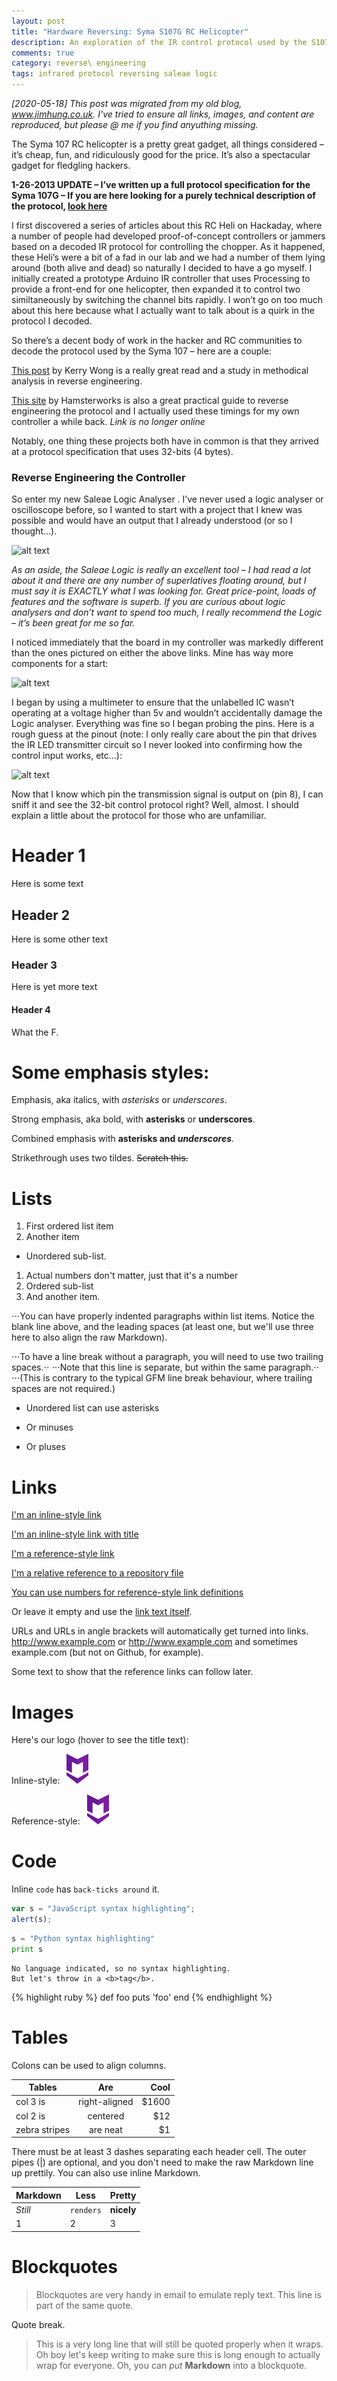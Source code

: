 ```yaml
---
layout: post
title: "Hardware Reversing: Syma S107G RC Helicopter"
description: An exploration of the IR control protocol used by the S107G toy helicopter, and my first foray into hardware reverse engineering.
comments: true
category: reverse\ engineering
tags: infrared protocol reversing saleae logic
---
```


*[2020-05-18] This post was migrated from my old blog, www.jimhung.co.uk. I've tried to ensure all links, images, and content are reproduced, but please @ me if you find anyuthing missing.*

The Syma 107 RC helicopter is a pretty great gadget, all things considered – it’s cheap, fun, and ridiculously good for the price. It’s also a spectacular gadget for fledgling hackers.

**1-26-2013 UPDATE – I’ve written up a full protocol specification for the Syma 107G – If you are here looking for a purely technical description of the protocol, [look here](/misc/protocols/Syma107_ProtocolSpec_v1.txt)** 

I first discovered a series of articles about this RC Heli on Hackaday, where a number of people had developed proof-of-concept controllers or jammers based on a decoded IR protocol for controlling the chopper. As it happened, these Heli’s were a bit of a fad in our lab and we had a number of them lying around (both alive and dead) so naturally I decided to have a go myself. I initially created a prototype Arduino IR controller that uses Processing to provide a front-end for one helicopter, then expanded it to control two similtaneously by switching the channel bits rapidly. I won’t go on too much about this here because what I actually want to talk about is a quirk in the protocol I decoded.

So there’s a decent body of work in the hacker and RC communities to decode the protocol used by the Syma 107 – here are a couple:

[This post](http://www.kerrywong.com/2012/08/27/reverse-engineering-the-syma-s107g-ir-protocol/) by Kerry Wong is a really great read and a study in methodical analysis in reverse engineering.

[This site](http://hamsterworks.co.nz/mediawiki/index.php/FPGAheli) by Hamsterworks is also a great practical guide to reverse engineering the protocol and I actually used these timings for my own controller a while back. *Link is no longer online*

Notably, one thing these projects both have in common is that they arrived at a protocol specification that uses 32-bits (4 bytes).

### Reverse Engineering the Controller

So enter my new Saleae Logic Analyser . I’ve never used a logic analyser or oscilloscope before, so I wanted to start with a project that I knew was possible and would have an output that I already understood (or so I thought…).

![alt text](/asssets/images/2012-12-08_SaleaeLogic.jpg "Saleae Logic 8")

*As an aside, the Saleae Logic is really an excellent tool – I had read a lot about it and there are any number of superlatives floating around, but I must say it is EXACTLY what I was looking for. Great price-point, loads of features and the software is superb. If you are curious about logic analysers and don’t want to spend too much, I really recommend the Logic – it’s been great for me so far.*

I noticed immediately that the board in my controller was markedly different than the ones pictured on either the above links. Mine has way more components for a start:

![alt text](/asssets/images/2012-12-08_circuitboard_with_logic.jpg "Controller with Logic Analyzer harness")

I began by using a multimeter to ensure that the unlabelled IC wasn’t operating at a voltage higher than 5v and wouldn’t accidentally damage the Logic analyser. Everything was fine so I began probing the pins. Here is a rough guess at the pinout (note: I only really care about the pin that drives the IR LED transmitter circuit so I never looked into confirming how the control input works, etc…):

![alt text](/asssets/images/2012-12-08_IC_Pinout.jpg "Controller IC pinout")

Now that I know which pin the transmission signal is output on (pin 8), I can sniff it and see the 32-bit control protocol right? Well, almost. I should explain a little about the protocol for those who are unfamiliar.

# Header 1

Here is some text

## Header 2

Here is some other text

### Header 3

Here is yet more text

#### Header 4

What the F.

# Some emphasis styles:

Emphasis, aka italics, with *asterisks* or _underscores_.

Strong emphasis, aka bold, with **asterisks** or __underscores__.

Combined emphasis with **asterisks and _underscores_**.

Strikethrough uses two tildes. ~~Scratch this.~~

# Lists

1. First ordered list item
2. Another item
  * Unordered sub-list. 
1. Actual numbers don't matter, just that it's a number
  1. Ordered sub-list
4. And another item.

⋅⋅⋅You can have properly indented paragraphs within list items. Notice the blank line above, and the leading spaces (at least one, but we'll use three here to also align the raw Markdown).

⋅⋅⋅To have a line break without a paragraph, you will need to use two trailing spaces.⋅⋅
⋅⋅⋅Note that this line is separate, but within the same paragraph.⋅⋅
⋅⋅⋅(This is contrary to the typical GFM line break behaviour, where trailing spaces are not required.)

* Unordered list can use asterisks
- Or minuses
+ Or pluses

# Links

[I'm an inline-style link](https://www.google.com)

[I'm an inline-style link with title](https://www.google.com "Google's Homepage")

[I'm a reference-style link][Arbitrary case-insensitive reference text]

[I'm a relative reference to a repository file](../blob/master/LICENSE)

[You can use numbers for reference-style link definitions][1]

Or leave it empty and use the [link text itself].

URLs and URLs in angle brackets will automatically get turned into links. 
http://www.example.com or <http://www.example.com> and sometimes 
example.com (but not on Github, for example).

Some text to show that the reference links can follow later.

[arbitrary case-insensitive reference text]: https://www.mozilla.org
[1]: http://slashdot.org
[link text itself]: http://www.reddit.com

# Images

Here's our logo (hover to see the title text):

Inline-style: 
![alt text](https://github.com/adam-p/markdown-here/raw/master/src/common/images/icon48.png "Logo Title Text 1")

Reference-style: 
![alt text][logo]

[logo]: https://github.com/adam-p/markdown-here/raw/master/src/common/images/icon48.png "Logo Title Text 2"

# Code

Inline `code` has `back-ticks around` it.

```javascript
var s = "JavaScript syntax highlighting";
alert(s);
```
 
```python
s = "Python syntax highlighting"
print s
```
 
```
No language indicated, so no syntax highlighting. 
But let's throw in a <b>tag</b>.
```

{% highlight ruby %}
def foo
  puts 'foo'
end
{% endhighlight %}

# Tables

Colons can be used to align columns.

| Tables        | Are           | Cool  |
| ------------- |:-------------:| -----:|
| col 3 is      | right-aligned | $1600 |
| col 2 is      | centered      |   $12 |
| zebra stripes | are neat      |    $1 |

There must be at least 3 dashes separating each header cell.
The outer pipes (|) are optional, and you don't need to make the 
raw Markdown line up prettily. You can also use inline Markdown.

Markdown | Less | Pretty
--- | --- | ---
*Still* | `renders` | **nicely**
1 | 2 | 3

# Blockquotes

> Blockquotes are very handy in email to emulate reply text.
> This line is part of the same quote.

Quote break.

> This is a very long line that will still be quoted properly when it wraps. Oh boy let's keep writing to make sure this is long enough to actually wrap for everyone. Oh, you can *put* **Markdown** into a blockquote. 

